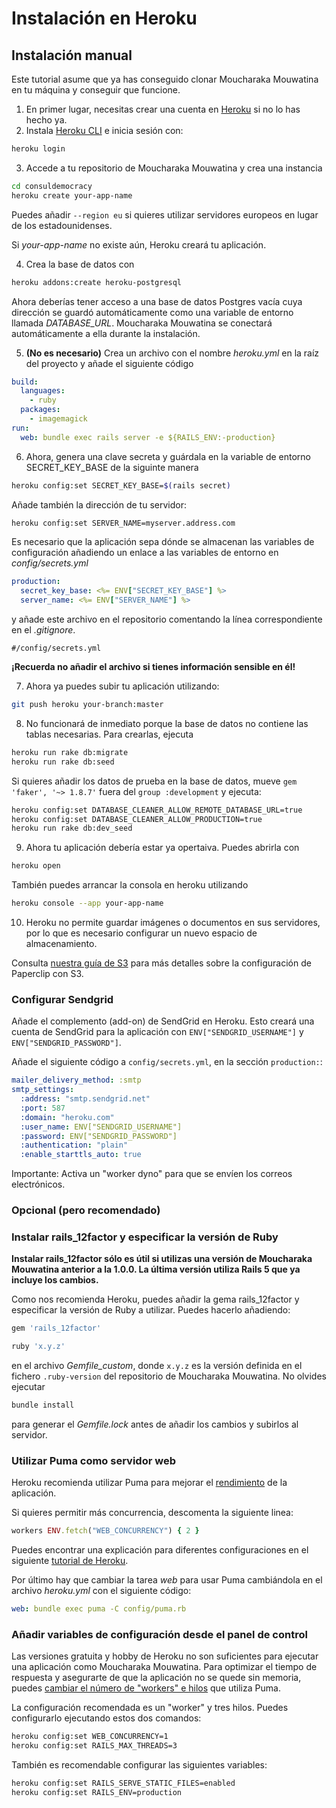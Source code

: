 # Instalación en Heroku

## Instalación manual

Este tutorial asume que ya has conseguido clonar Moucharaka Mouwatina en tu máquina y conseguir que funcione.

1. En primer lugar, necesitas crear una cuenta en [Heroku](https://www.heroku.com) si no lo has hecho ya.
2. Instala [Heroku CLI](https://devcenter.heroku.com/articles/heroku-cli) e inicia sesión con:

```bash
heroku login
```

3. Accede a tu repositorio de Moucharaka Mouwatina y crea una instancia

```bash
cd consuldemocracy
heroku create your-app-name
```

Puedes añadir `--region eu` si quieres utilizar servidores europeos en lugar de los estadounidenses.

Si _your-app-name_ no existe aún, Heroku creará tu aplicación.

4. Crea la base de datos con

```bash
heroku addons:create heroku-postgresql
```

Ahora deberías tener acceso a una base de datos Postgres vacía cuya dirección se guardó automáticamente como una variable de entorno llamada _DATABASE_URL_. Moucharaka Mouwatina se conectará automáticamente a ella durante la instalación.

5. **(No es necesario)** Crea un archivo con el nombre _heroku.yml_ en la raíz del proyecto y añade el siguiente código

```yml
build:
  languages:
    - ruby
  packages:
    - imagemagick
run:
  web: bundle exec rails server -e ${RAILS_ENV:-production}
```

6. Ahora, genera una clave secreta y guárdala en la variable de entorno SECRET_KEY_BASE de la siguinte manera

```bash
heroku config:set SECRET_KEY_BASE=$(rails secret)
```

Añade también la dirección de tu servidor:

```bash
heroku config:set SERVER_NAME=myserver.address.com
```

Es necesario que la aplicación sepa dónde se almacenan las variables de configuración añadiendo un enlace a las variables de entorno en _config/secrets.yml_

```yml
production:
  secret_key_base: <%= ENV["SECRET_KEY_BASE"] %>
  server_name: <%= ENV["SERVER_NAME"] %>
```

y añade este archivo en el repositorio comentando la línea correspondiente en el _.gitignore_.

```gitignore
#/config/secrets.yml
```

**¡Recuerda no añadir el archivo si tienes información sensible en él!**

7. Ahora ya puedes subir tu aplicación utilizando:

```bash
git push heroku your-branch:master
```

8. No funcionará de inmediato porque la base de datos no contiene las tablas necesarias. Para crearlas, ejecuta

```bash
heroku run rake db:migrate
heroku run rake db:seed
```

Si quieres añadir los datos de prueba en la base de datos, mueve `gem 'faker', '~> 1.8.7'` fuera del `group :development` y ejecuta:

```bash
heroku config:set DATABASE_CLEANER_ALLOW_REMOTE_DATABASE_URL=true
heroku config:set DATABASE_CLEANER_ALLOW_PRODUCTION=true
heroku run rake db:dev_seed
```

9. Ahora tu aplicación debería estar ya opertaiva. Puedes abrirla con

```bash
heroku open
```

También puedes arrancar la consola en heroku utilizando

```bash
heroku console --app your-app-name
```

10. Heroku no permite guardar imágenes o documentos en sus servidores, por lo que es necesario configurar un nuevo espacio de almacenamiento.

Consulta [nuestra guía de S3](./using-aws-s3-as-storage.md) para más detalles sobre la configuración de Paperclip con S3.

### Configurar Sendgrid

Añade el complemento (add-on) de SendGrid en Heroku. Esto creará una cuenta de SendGrid para la aplicación con `ENV["SENDGRID_USERNAME"]` y `ENV["SENDGRID_PASSWORD"]`.

Añade el siguiente código a `config/secrets.yml`, en la sección `production:`:

```yaml
mailer_delivery_method: :smtp
smtp_settings:
  :address: "smtp.sendgrid.net"
  :port: 587
  :domain: "heroku.com"
  :user_name: ENV["SENDGRID_USERNAME"]
  :password: ENV["SENDGRID_PASSWORD"]
  :authentication: "plain"
  :enable_starttls_auto: true
```

Importante: Activa un "worker dyno" para que se envíen los correos electrónicos.

### Opcional (pero recomendado)

### Instalar rails_12factor y especificar la versión de Ruby

**Instalar rails_12factor sólo es útil si utilizas una versión de Moucharaka Mouwatina anterior a la 1.0.0. La última versión utiliza Rails 5 que ya incluye los cambios.**

Como nos recomienda Heroku, puedes añadir la gema rails_12factor y especificar la versión de Ruby a utilizar. Puedes hacerlo añadiendo:

```ruby
gem 'rails_12factor'

ruby 'x.y.z'
```

en el archivo _Gemfile_custom_, donde `x.y.z` es la versión definida en el fichero `.ruby-version` del repositorio de Moucharaka Mouwatina. No olvides ejecutar

```bash
bundle install
```

para generar el _Gemfile.lock_ antes de añadir los cambios y subirlos al servidor.

### Utilizar Puma como servidor web

Heroku recomienda utilizar Puma para mejorar el [rendimiento](http://blog.scoutapp.com/articles/2017/02/10/which-ruby-app-server-is-right-for-you) de la aplicación.

Si quieres permitir más concurrencia, descomenta la siguiente linea:

```ruby
workers ENV.fetch("WEB_CONCURRENCY") { 2 }
```

Puedes encontrar una explicación para diferentes configuraciones en el siguiente [tutorial de Heroku](https://devcenter.heroku.com/articles/deploying-rails-applications-with-the-puma-web-server).

Por último hay que cambiar la tarea _web_ para usar Puma cambiándola en el archivo _heroku.yml_ con el siguiente código:

```yml
web: bundle exec puma -C config/puma.rb
```

### Añadir variables de configuración desde el panel de control

Las versiones gratuita y hobby de Heroku no son suficientes para ejecutar una aplicación como Moucharaka Mouwatina. Para optimizar el tiempo de respuesta y asegurarte de que la aplicación no se quede sin memoria, puedes [cambiar el número de "workers" e hilos](https://devcenter.heroku.com/articles/deploying-rails-applications-with-the-puma-web-server#workers) que utiliza Puma.

La configuración recomendada es un "worker" y tres hilos. Puedes configurarlo ejecutando estos dos comandos:

```bash
heroku config:set WEB_CONCURRENCY=1
heroku config:set RAILS_MAX_THREADS=3
```

También es recomendable configurar las siguientes variables:

```bash
heroku config:set RAILS_SERVE_STATIC_FILES=enabled
heroku config:set RAILS_ENV=production
```
